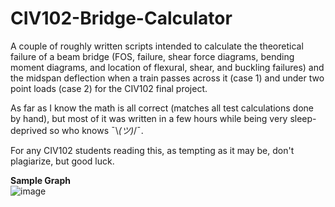 # CIV102-Bridge-Calculator

A couple of roughly written scripts intended to calculate the theoretical failure of a beam bridge (FOS, failure, shear force diagrams, bending moment diagrams, and location of flexural, shear, and buckling failures) and the midspan deflection when a train passes across it (case 1) and under two point loads (case 2) for the CIV102 final project.


As far as I know the math is all correct (matches all test calculations done by hand), but most of it was written in a few hours while being very sleep-deprived so who knows ¯\\_(ツ)_/¯.

For any CIV102 students reading this, as tempting as it may be, don't plagiarize, but good luck.

**Sample Graph** <br />
![image](https://github.com/YangXu-0/CIV102-Bridge-Calculator/assets/82414709/4ea3a464-a116-4311-a730-4058eba97f4f)
